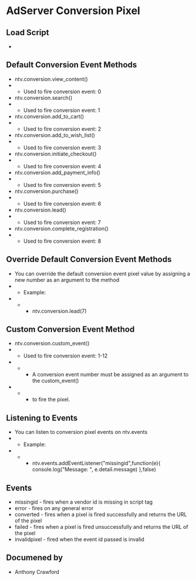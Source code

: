 AdServer Conversion Pixel
=

Load Script
------------
*  <script src="<url to the conversion pixel script>" data-vendor-id=<vendor or advertiser id> ></script>

Default Conversion Event Methods
------------
*  ntv.conversion.view_content()
* *  Used to fire conversion event: 0
*  ntv.conversion.search()
*  *  Used to fire conversion event: 1
*  ntv.conversion.add_to_cart()
*  *  Used to fire conversion event: 2
*  ntv.conversion.add_to_wish_list()
*  *  Used to fire conversion event: 3
*  ntv.conversion.initiate_checkout()
*  *  Used to fire conversion event: 4
*  ntv.conversion.add_payment_info()
*  *  Used to fire conversion event: 5
*  ntv.conversion.purchase()
*  *  Used to fire conversion event: 6
*  ntv.conversion.lead()
*  *  Used to fire conversion event: 7
*  ntv.conversion.complete_registration()
*  *  Used to fire conversion event: 8

Override Default Conversion Event Methods
------------
*  You can override the default conversion event pixel value by assigning a new number as an argument to the method
*  *  Example:
*  *  *  ntv.conversion.lead(7)

Custom Conversion Event Method
------------
*  ntv.conversion.custom_event()
*  *  Used to fire conversion event: 1-12
*  *  *  A conversion event number must be assigned as an argument to the custom_event()
*  *  *  to fire the pixel.

Listening to Events
------------
*  You can listen to conversion pixel events on ntv.events
*  *  Example:
*  *  *  ntv.events.addEventListener("missingid",function(e){ console.log("Message: ", e.detail.message) },false)

Events
------------
*  missingid - fires when a vendor id is missing in script tag
*  error - fires on any general error
*  converted - fires when a pixel is fired successfully and returns the URL of the pixel
*  failed - fires when a pixel is fired unsuccessfully and returns the URL of the pixel
*  invalidpixel - fired when the event id passed is invalid

Documened by
------------
* Anthony Crawford